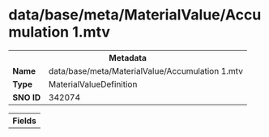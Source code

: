 <h1>data/base/meta/MaterialValue/Accumulation 1.mtv</h1><table><tr><th colspan="100%">Metadata</th></tr><tr><td><b>Name</b></td><td>data/base/meta/MaterialValue/Accumulation 1.mtv</td></tr><tr><td><b>Type</b></td><td>MaterialValueDefinition</td></tr><tr><td><b>SNO ID</b></td><td>342074</td></tr></table>

<table><tr><th colspan="100%">Fields</th></tr></table>

